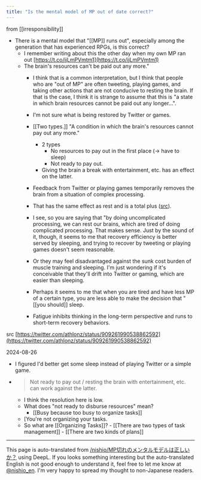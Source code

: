 ```yaml
---
title: "Is the mental model of MP out of date correct?"
---
```


from  [[irresponsibility]]

- There is a mental model that "[[MP]] runs out", especially among the generation that has experienced RPGs, is this correct?
    - I remember writing about this the other day when my own MP ran out [https://t.co/ijLmPVmtm1](https://t.co/ijLmPVmtm1)
    - The brain's resources can't be paid out any more."
        - I think that is a common interpretation, but I think that people who are "out of MP" are often tweeting, playing games, and taking other actions that are not conducive to resting the brain. If that is the case, I think it is strange to assume that this is "a state in which brain resources cannot be paid out any longer...".
        - I'm not sure what is being restored by Twitter or games.
        - [[Two types.]] "A condition in which the brain's resources cannot pay out any more."
            - 2 types
                - No resources to pay out in the first place (→ have to sleep)
                - Not ready to pay out.
            - Giving the brain a break with entertainment, etc. has an effect on the latter.

        - Feedback from Twitter or playing games temporarily removes the brain from a situation of complex processing.
        - That has the same effect as rest and is a total plus ([src](https://twitter.com/athlonz/status/909267174245654528)).

        - I see, so you are saying that "by doing uncomplicated processing, we can rest our brains, which are tired of doing complicated processing. That makes sense. Just by the sound of it, though, it seems to me that recovery efficiency is better served by sleeping, and trying to recover by tweeting or playing games doesn't seem reasonable.
        - Or they may feel disadvantaged against the sunk cost burden of muscle training and sleeping. I'm just wondering if it's conceivable that they'll drift into Twitter or gaming, which are easier than sleeping.
        - Perhaps it seems to me that when you are tired and have less MP of a certain type, you are less able to make the decision that "[[you should]] sleep.
        - Fatigue inhibits thinking in the long-term perspective and runs to short-term recovery behaviors.

src [https://twitter.com/athlonz/status/909261990538862592](https://twitter.com/athlonz/status/909261990538862592)

2024-08-26
- I figured I'd better get some sleep instead of playing Twitter or a simple game.
- > Not ready to pay out / resting the brain with entertainment, etc. can work against the latter.
    - I think the resolution here is low.
    - What does "not ready to disburse resources" mean?
        - [[Busy because too busy to organize tasks]]
    - [You're not organizing your tasks.
    - So what are [[Organizing Tasks]]?
            - [[There are two types of task management]]
            - [[There are two kinds of plans]]

---
This page is auto-translated from [/nishio/MP切れのメンタルモデルは正しいか？](https://scrapbox.io/nishio/MP切れのメンタルモデルは正しいか？) using DeepL. If you looks something interesting but the auto-translated English is not good enough to understand it, feel free to let me know at [@nishio_en](https://twitter.com/nishio_en). I'm very happy to spread my thought to non-Japanese readers.